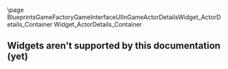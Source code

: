 \page BlueprintsGameFactoryGameInterfaceUIInGameActorDetailsWidget_ActorDetails_Container Widget_ActorDetails_Container
## Widgets aren't supported by this documentation (yet)
